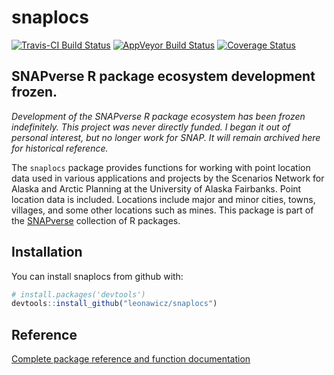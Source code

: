 
<!-- README.md is generated from README.Rmd. Please edit that file -->
snaplocs
========

[![Travis-CI Build Status](https://travis-ci.org/leonawicz/snaplocs.svg?branch=master)](https://travis-ci.org/leonawicz/snaplocs) [![AppVeyor Build Status](https://ci.appveyor.com/api/projects/status/github/leonawicz/snaplocs?branch=master&svg=true)](https://ci.appveyor.com/project/leonawicz/snaplocs) [![Coverage Status](https://img.shields.io/codecov/c/github/leonawicz/snaplocs/master.svg)](https://codecov.io/github/leonawicz/snaplocs?branch=master)

SNAPverse R package ecosystem development frozen.
-------------------------------------------------

*Development of the SNAPverse R package ecosystem has been frozen indefinitely. This project was never directly funded. I began it out of personal interest, but no longer work for SNAP. It will remain archived here for historical reference.*

The `snaplocs` package provides functions for working with point location data used in various applications and projects by the Scenarios Network for Alaska and Arctic Planning at the University of Alaska Fairbanks. Point location data is included. Locations include major and minor cities, towns, villages, and some other locations such as mines. This package is part of the [SNAPverse](https://leonawicz.github.io/snapverse/) collection of R packages.

Installation
------------

You can install snaplocs from github with:

``` r
# install.packages('devtools')
devtools::install_github("leonawicz/snaplocs")
```

Reference
---------

[Complete package reference and function documentation](https://leonawicz.github.io/snaplocs/)
